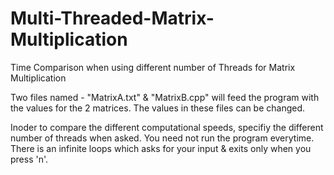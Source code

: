 # Multi-Threaded-Matrix-Multiplication
Time Comparison when using different number of Threads for Matrix Multiplication

Two files named - "MatrixA.txt" & "MatrixB.cpp" will feed the program with the values for the 2 matrices.
The values in these files can be changed.

Inoder to compare the different computational speeds, specifiy the different number of threads when asked. You need not run the
program everytime. There is an infinite loops which asks for your input & exits only when you press 'n'.
